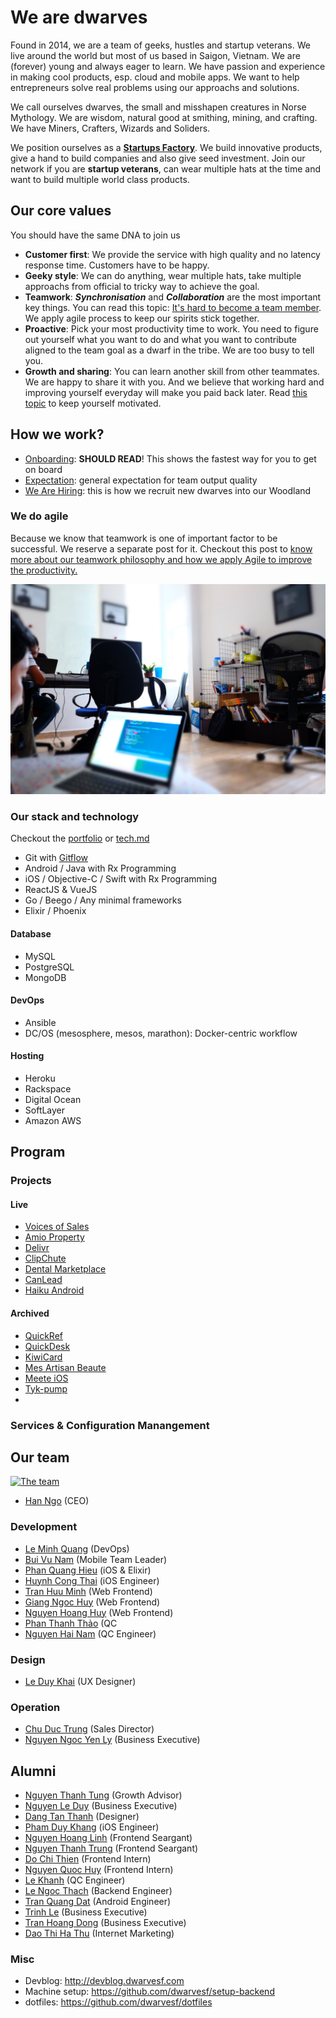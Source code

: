 # We are dwarves

Found in 2014, we are a team of geeks, hustles and startup veterans. We live around the world but most of us based in Saigon, Vietnam. We are (forever) young and always eager to learn. We have passion and experience in making cool products, esp. cloud and mobile apps. We want to help entrepreneurs solve real problems using our approachs and solutions.

We call ourselves dwarves, the small and misshapen creatures in Norse Mythology. We are wisdom, natural good at smithing, mining, and crafting. We have Miners, Crafters, Wizards and Soliders.

We position ourselves as a [**Startups Factory**](http://venturebeat.com/2015/01/18/how-venture-builders-are-changing-the-startup-model/). We build innovative products, give a hand to build companies and also give seed investment. Join our network if you are **startup veterans**, can wear multiple hats at the time and want to build multiple world class products.

## Our core values

You should have the same DNA to join us

- **Customer first**: We provide the service with high quality and no latency response time. Customers have to be happy.
- **Geeky style**: We can do anything, wear multiple hats, take multiple approachs from official to tricky way to achieve the goal.
- **Teamwork**: **_Synchronisation_** and **_Collaboration_** are the most important key things. You can read this topic: [It's hard to become a team member](http://tieubao.me/writing/2014/12/05/it-is-hard-to-become-a-team-member/). We apply agile process to keep our spirits stick together.
- **Proactive**: Pick your most productivity time to work. You need to figure out yourself what you want to do and what you want to contribute aligned to the team goal as a dwarf in the tribe. We are too busy to tell you.
- **Growth and sharing**: You can learn another skill from other teammates. We are happy to share it with you. And we believe that working hard and improving yourself everyday will make you paid back later. Read [this topic](https://www.quora.com/How-can-I-motivate-myself-to-work-hard) to keep yourself motivated.

## How we work?

* [Onboarding](/onboarding.md): **SHOULD READ**! This shows the fastest way for you to get on board
* [Expectation](/expectation.md): general expectation for team output quality
* [We Are Hiring](https://github.com/dwarvesf/WeAreHiring): this is how we recruit new dwarves into our Woodland

### We do agile

Because we know that teamwork is one of important factor to be successful. We reserve a separate post for it. Checkout this post to [know more about our teamwork philosophy and how we apply Agile to improve the productivity.](https://github.com/dwarvesf/WeAreHiring/additional-info/agile.md)

[![working](https://raw.githubusercontent.com/dwarvesf/WeAreHiring/master/images/working.jpg)](/images/working.jpg)

### Our stack and technology

Checkout the [portfolio](http://portfolio.dwarvesf.com/#tech) or [tech.md](https://github.com/dwarvesf/WeAreHiring/additional-info/tech.md)

- Git with [Gitflow](http://nvie.com/posts/a-successful-git-branching-model/)
- Android / Java with Rx Programming
- iOS / Objective-C / Swift with Rx Programming
- ReactJS & VueJS
- Go / Beego / Any minimal frameworks
- Elixir / Phoenix

#### Database

- MySQL
- PostgreSQL
- MongoDB

#### DevOps

- Ansible
- DC/OS (mesosphere, mesos, marathon): Docker-centric workflow

#### Hosting

- Heroku
- Rackspace
- Digital Ocean
- SoftLayer
- Amazon AWS

## Program

### Projects

#### Live

- [Voices of Sales](http://voicesofsales.com)
- [Amio Property](http://amio.propery)
- [Delivr](http://delivr.to)
- [ClipChute](http://clipchute.com)
- [Dental Marketplace](https://dentalmarketplace.com.sg)
- [CanLead](http://canlead.io)
- [Haiku Android](http://play.google.com/)

#### Archived

- [QuickRef](http://git/quickref)
- [QuickDesk](http://git/quickdesk)
- [KiwiCard](http://git/kiwicard)
- [Mes Artisan Beaute](http://)
- [Meete iOS](http://)
- [Tyk-pump](http://)
- 

### Services & Configuration Manangement

## Our team

[![The team](https://raw.githubusercontent.com/dwarvesf/WeAreHiring/master/images/team-thumbnail.png)](/images/team-thumbnail.png)

- [Han Ngo](https://www.linkedin.com/in/nntruonghan/) (CEO)

### Development

- [Le Minh Quang](https://github.com/ivkean) (DevOps)
- [Bui Vu Nam](https://github.com/nambv) (Mobile Team Leader)
- [Phan Quang Hieu](https://github.com/hieuphq) (iOS & Elixir)
- [Huynh Cong Thai](https://github.com/congthai08) (iOS Engineer)
- [Tran Huu Minh](https://github.com/thminhvn) (Web Frontend)
- [Giang Ngoc Huy](http://github.com/huygn) (Web Frontend)
- [Nguyen Hoang Huy](https://github.com/huynguyenh) (Web Frontend)
- [Phan Thanh Thảo](https://github.com/) (QC 
- [Nguyen Hai Nam](https://github.com/) (QC Engineer)

### Design

- [Le Duy Khai](http://khaidle.me) (UX Designer)

### Operation

- [Chu Duc Trung](https://www.linkedin.com/in/trungdchu/) (Sales Director)
- [Nguyen Ngoc Yen Ly](http://) (Business Executive)

## Alumni

- [Nguyen Thanh Tung](https://www.facebook.com/tungtono) (Growth Advisor)
- [Nguyen Le Duy](https://www.facebook.com/ngleduy) (Business Executive)
- [Dang Tan Thanh](https://www.linkedin.com/in/thanh-dang-tan-868551118/) (Designer)
- [Pham Duy Khang](https://www.linkedin.com/in/khang-pham-duy-44a00a12a/) (iOS Engineer)
- [Nguyen Hoang Linh](https://github.com/linh) (Frontend Seargant)
- [Nguyen Thanh Trung](https://github.com/arvernorix) (Frontend Seargant)
- [Do Chi Thien](https://github.com/dvkndn) (Frontend Intern)
- [Nguyen Quoc Huy](http://github.com/huyng) (Frontend Intern)
- [Le Khanh](https://github.com/) (QC Engineer)
- [Le Ngoc Thach](https://github.com/runivn) (Backend Engineer)
- [Tran Quang Dat](https://github.com/dattran2346) (Android Engineer)
- [Trinh Le](http://) (Business Executive)
- [Tran Hoang Dong](http://) (Business Executive)
- [Dao Thi Ha Thu](http://) (Internet Marketing)


### Misc

- Devblog: http://devblog.dwarvesf.com
- Machine setup: https://github.com/dwarvesf/setup-backend
- dotfiles: https://github.com/dwarvesf/dotfiles
